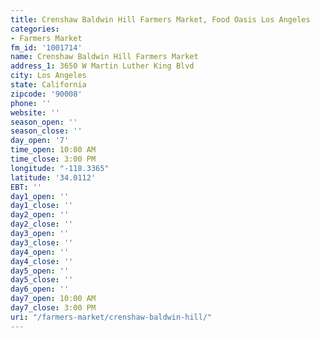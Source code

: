 ```yaml
---
title: Crenshaw Baldwin Hill Farmers Market, Food Oasis Los Angeles
categories:
- Farmers Market
fm_id: '1001714'
name: Crenshaw Baldwin Hill Farmers Market
address_1: 3650 W Martin Luther King Blvd
city: Los Angeles
state: California
zipcode: '90008'
phone: ''
website: ''
season_open: ''
season_close: ''
day_open: '7'
time_open: 10:00 AM
time_close: 3:00 PM
longitude: "-118.3365"
latitude: '34.0112'
EBT: ''
day1_open: ''
day1_close: ''
day2_open: ''
day2_close: ''
day3_open: ''
day3_close: ''
day4_open: ''
day4_close: ''
day5_open: ''
day5_close: ''
day6_open: ''
day7_open: 10:00 AM
day7_close: 3:00 PM
uri: "/farmers-market/crenshaw-baldwin-hill/"
---
```



